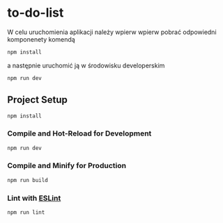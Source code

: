 # to-do-list

W celu uruchomienia aplikacji należy wpierw wpierw pobrać odpowiedni komponenety komendą
```sh
npm install
```
a następnie uruchomić ją w środowisku developerskim
```sh
npm run dev
```

## Project Setup

```sh
npm install
```

### Compile and Hot-Reload for Development

```sh
npm run dev
```

### Compile and Minify for Production

```sh
npm run build
```

### Lint with [ESLint](https://eslint.org/)

```sh
npm run lint
```
